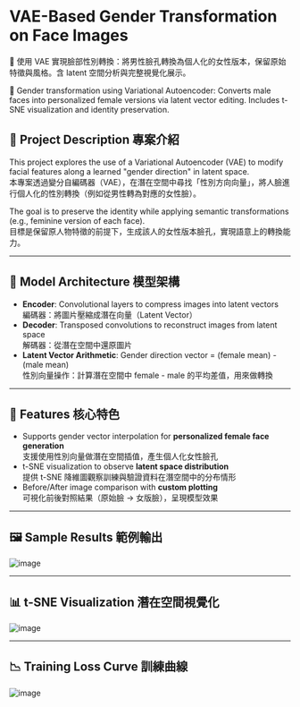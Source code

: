 # VAE-Based Gender Transformation on Face Images  
🧠 使用 VAE 實現臉部性別轉換：將男性臉孔轉換為個人化的女性版本，保留原始特徵與風格。含 latent 空間分析與完整視覺化展示。

🧬 Gender transformation using Variational Autoencoder: Converts male faces into personalized female versions via latent vector editing. Includes t-SNE visualization and identity preservation.

## 📌 Project Description 專案介紹

This project explores the use of a Variational Autoencoder (VAE) to modify facial features along a learned "gender direction" in latent space.  
本專案透過變分自編碼器（VAE），在潛在空間中尋找「性別方向向量」，將人臉進行個人化的性別轉換（例如從男性轉為對應的女性臉）。

The goal is to preserve the identity while applying semantic transformations (e.g., feminine version of each face).  
目標是保留原人物特徵的前提下，生成該人的女性版本臉孔，實現語意上的轉換能力。

---

## 🧠 Model Architecture 模型架構

- **Encoder**: Convolutional layers to compress images into latent vectors  
  編碼器：將圖片壓縮成潛在向量（Latent Vector）
- **Decoder**: Transposed convolutions to reconstruct images from latent space  
  解碼器：從潛在空間中還原圖片
- **Latent Vector Arithmetic**: Gender direction vector = (female mean) - (male mean)  
  性別向量操作：計算潛在空間中 female - male 的平均差值，用來做轉換

---

## 🎯 Features 核心特色

- Supports gender vector interpolation for **personalized female face generation**  
  支援使用性別向量做潛在空間插值，產生個人化女性臉孔
- t-SNE visualization to observe **latent space distribution**  
  提供 t-SNE 降維圖觀察訓練與驗證資料在潛空間中的分布情形
- Before/After image comparison with **custom plotting**  
  可視化前後對照結果（原始臉 → 女版臉），呈現模型效果

---

## 🖼️ Sample Results 範例輸出
![image](https://github.com/user-attachments/assets/10b651f0-bc28-43dd-a3b9-4a11d0595cd7)


---

## 📊 t-SNE Visualization 潛在空間視覺化
![image](https://github.com/user-attachments/assets/48a0d851-1fc1-4438-ba8d-973d1207e74b)


---

## 📉 Training Loss Curve 訓練曲線
![image](https://github.com/user-attachments/assets/5df64d04-2a65-499b-ac9e-5c584702d204)


